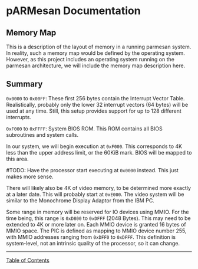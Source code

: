 # pARMesan Documentation

## Memory Map

This is a description of the layout of memory in a running parmesan system. In reality, such a memory map would be defined by the operating system. However, as this project includes an operating system running on the parmesan architecture, we will include the memory map description here.

## Summary

`0x0000` to `0x00FF`: These first 256 bytes contain the Interrupt Vector Table. Realistically, probably only the lower 32 interrupt vectors (64 bytes) will be used at any time. Still, this setup provides support for up to 128 different interrupts.

`0xF000` to `0xFFFF`: System BIOS ROM. This ROM contains all BIOS subroutines and system calls.

In our system, we will begin execution at `0xF000`. This corresponds to 4K less than the upper address limit, or the 60KiB mark. BIOS will be mapped to this area.

#TODO: Have the processor start executing at `0x0000` instead. This just makes more sense.

There will likely also be 4K of video memory, to be determined more exactly at a later date. This will probably start at `0xE000`. The video system will be similar to the Monochrome Display Adaptor from the IBM PC.

Some range in memory will be reserved for IO devices using MMIO. For the time being, this range is `0xD800` to `0xDFFF` (2048 Bytes). This may need to be extended to 4K or more later on. Each MMIO device is granted 16 bytes of MMIO space. The PIC is defined as mapping to MMIO device number 255, with MMIO addresses ranging from `0xDFF0` to `0xDFFF`. This definition is system-level, not an intrinsic quality of the processor, so it can change.

---

[Table of Contents](index.md)